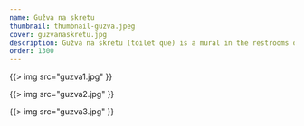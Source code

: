 ```yaml
---
name: Gužva na skretu
thumbnail: thumbnail-guzva.jpeg
cover: guzvanaskretu.jpg
description: Gužva na skretu (toilet que) is a mural in the restrooms of Kino Šiška Center for urban culture in Ljubljana, Slovenia. It depicts 72 persons who defined Ljubljana's vibrant music and art scene of the past 30 years.
order: 1300
---
```


{{> img src="guzva1.jpg" }}

{{> img src="guzva2.jpg" }}

{{> img src="guzva3.jpg" }}
